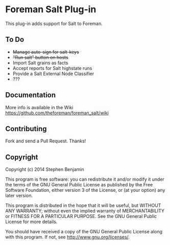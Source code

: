 # Foreman Salt Plug-in

This plug-in adds support for Salt to Foreman. 

## To Do

  - ~~Manage auto-sign for salt-keys~~
  - ~~"Run salt" button on hosts~~
  - Import Salt grains as facts 
  - Accept reports for Salt highstate runs
  - Provide a Salt External Node Classifier
  - ???

## Documentation

More info is available in the Wiki https://github.com/theforeman/foreman_salt/wiki

## Contributing

Fork and send a Pull Request. Thanks!

## Copyright

Copyright (c) 2014 Stephen Benjamin

This program is free software: you can redistribute it and/or modify
it under the terms of the GNU General Public License as published by
the Free Software Foundation, either version 3 of the License, or
(at your option) any later version.

This program is distributed in the hope that it will be useful,
but WITHOUT ANY WARRANTY; without even the implied warranty of
MERCHANTABILITY or FITNESS FOR A PARTICULAR PURPOSE.  See the
GNU General Public License for more details.

You should have received a copy of the GNU General Public License
along with this program.  If not, see <http://www.gnu.org/licenses/>.

